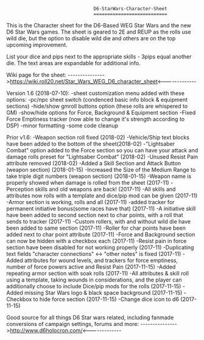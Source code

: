 									D6-StarWars-Character-Sheet
									===========================

This is the Character sheet for the D6-Based  WEG Star Wars and the new D6 Star Wars games. The sheet is geared to 2E and REUP as the rolls use wild die, but the option to disable wild die and others are on the top upcoming improvement.

List your dice and pips next to the appropriate skills -  3pips equal another die.
The text areas are expandable for additional info. 

Wiki page for the sheet:
		--------------->https://wiki.roll20.net/Star_Wars_WEG_D6_character_sheet<-------------

		
Version 1.6 (2018-07-10):
	-sheet customization menu added with these options:
		-pc/npc sheet switch 							(condenced basic info block & equipment sections)
		-hide/show gmroll buttons option 				(these rolls are whispered to GM)
		-show/hide options for Force, Background & Equipment section
	-Fixed Force Emptiness tracker						(now able to change it's strength according to DSP)
	-minor formatting
	-some code cleanup

Prior v1.6:
	-Weapon section roll fixed (2018-02)
	-Vehicle/Ship text blocks have been added to the bottom of the sheet(2018-02)
	-"Lightsaber Combat" option added to the Force section so you can have your attack and damage rolls preset for "Lightsaber Combat" (2018-02)
	-Unused Resist Pain attribute removed (2018-02)
	-Added a Skill Section and Attack Button (weapon section) (2018-01-15)
	-Increased the Size of the Medium Range to take triple digit numbers (weapon section) (2018-01-15)
	-Weapon name is properly showed when damage is rolled from the sheet (2017-11)
	-Perception skills and old weapons are back! (2017-11)
	-All skills and attributes now rolls with a template and dice/pip mod can be given (2017-11)
	-Armor section is working, rolls and all (2017-11)
	-added tracker for permanent initiative bonus(some races have that) (2017-11)
	-A initiative skill have been added to second section next to char points, with a roll that sends to tracker (2017-11)
	-Custom rollers, with and without wild die have been added to same section (2017-11)
	-Roller for char points have been added next to char point attribute (2017-11)
	-Force and Background section can now be hidden with a checkbox each (2017-11)
	-Resist pain in force section have been disabled for not working properly (2017-11)
	-Duplicating text fields "character connections" <-> "other notes" is fixed (2017-11)
	-Added attributes for wound levels, and trackers for force emptiness, number of force powers active and Resist Pain (2017-11-15)
	-Added repeating armor section with soak rolls (2017-11)
	-All attributes & skill roll using a template, taking wounds  in considerations, and the player can additionally choose to include Dice/pip mods for the rolls (2017-11-15)
	-Added missing Star Wars logo & black space background (2017-11-15)
	-Checkbox to hide force section (2017-11-15)
	-Change dice icon to d6	(2017-11-15)

Good source for all things D6 Star wars related, including fanmade conversions of campaign settings, forums and more:
						--------------->http://www.d6holocron.com/<-------------
